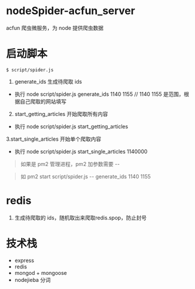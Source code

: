 # nodeSpider-acfun_server
acfun 爬虫微服务，为 node 提供爬虫数据

# 启动脚本
```
$ script/spider.js
```
1. generate_ids           生成待爬取 ids
- 执行 node script/spider.js generate_ids 1140 1155    //  1140 1155  是范围，根据自己爬取的网站填写

2. start_getting_articles 开始爬取所有内容
- 执行  node script/spider.js start_getting_articles

3.start_single_articles  开始单个爬取内容
- 执行  node script/spider.js start_single_articles 1140000

> 如果是 pm2 管理进程，pm2 加参数需要 --

> 如 pm2 start script/spider.js -- generate_ids 1140 1155

# redis 
1. 生成待爬取的 ids，随机取出来爬取redis.spop，防止封号

# 技术栈
- express
- redis
- mongod + mongoose
- nodejieba 分词
